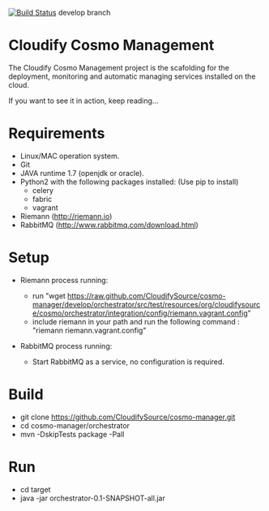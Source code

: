 [![Build Status](https://secure.travis-ci.org/CloudifySource/cosmo-manager.png?branch=develop)](http://travis-ci.org/CloudifySource/cosmo-manager) develop branch

# Cloudify Cosmo Management #

The Cloudify Cosmo Management project is the scafolding for the deployment, monitoring and automatic managing services 
installed on the cloud.


If you want to see it in action, keep reading...

Requirements
============

- Linux/MAC operation system.
- Git
- JAVA runtime 1.7 (openjdk or oracle).
- Python2 with the following packages installed: (Use pip to install)
	- celery
	- fabric
    - vagrant
- Riemann (http://riemann.io)
- RabbitMQ (http://www.rabbitmq.com/download.html)


Setup
=====

- Riemann process running:	
	- run "wget https://raw.github.com/CloudifySource/cosmo-manager/develop/orchestrator/src/test/resources/org/cloudifysource/cosmo/orchestrator/integration/config/riemann.vagrant.config"
	- include riemann in your path and run the following command : "riemann riemann.vagrant.config"		

- RabbitMQ process running:	
	- Start RabbitMQ as a service, no configuration is required.


Build
=====

- git clone https://github.com/CloudifySource/cosmo-manager.git
- cd cosmo-manager/orchestrator
- mvn -DskipTests package -Pall

Run
===

- cd target
- java -jar orchestrator-0.1-SNAPSHOT-all.jar